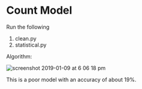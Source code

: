 # Count Model

Run the following

1. clean.py
2. statistical.py


Algorithm:

![screenshot 2019-01-09 at 6 06 18 pm](https://user-images.githubusercontent.com/17769945/50899856-5bf53a00-1439-11e9-92de-074584b8b8c2.png)

This is a poor model with an accuracy of about 19%.

